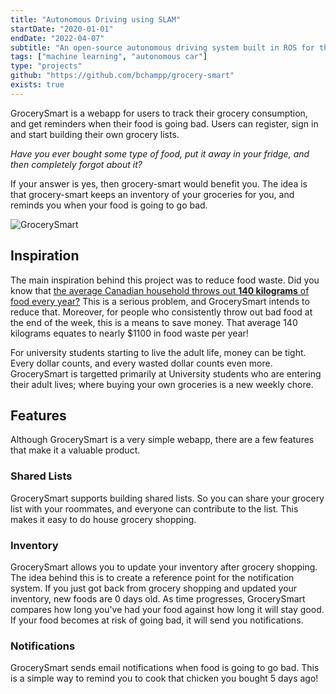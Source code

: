 ```yaml
---
title: "Autonomous Driving using SLAM"
startDate: "2020-01-01"
endDate: "2022-04-07"
subtitle: "An open-source autonomous driving system built in ROS for the Quanser QCar"
tags: ["machine learning", "autonomous car"]
type: "projects"
github: "https://github.com/bchampp/grocery-smart"
exists: true
---
```


GrocerySmart is a webapp for users to track their grocery consumption, and get reminders when their food is going bad. Users can register, sign in and start building their own grocery lists.

<i>Have you ever bought some type of food, put it away in your fridge, and then completely forgot about it?</i>

If your answer is yes, then grocery-smart would benefit you. The idea is that grocery-smart keeps an inventory of your groceries for you, and reminds you when your food is going to go bad.

![GrocerySmart](/projects/grocerysmart/grocerysmart.png)

## Inspiration

The main inspiration behind this project was to reduce food waste. Did you know that <a href='https://lovefoodhatewaste.ca/about/food-waste/'>the average Canadian household throws out <b>140 kilograms</b> of food every year?</a> This is a serious problem, and GrocerySmart intends to reduce that. Moreover, for people who consistently throw out bad food at the end of the week, this is a means to save money. That average 140 kilograms equates to nearly $1100 in food waste per year!

For university students starting to live the adult life, money can be tight. Every dollar counts, and every wasted dollar counts even more. GrocerySmart is targetted primarily at University students who are entering their adult lives; where buying your own groceries is a new weekly chore.

## Features

Although GrocerySmart is a very simple webapp, there are a few features that make it a valuable product.

### Shared Lists

GrocerySmart supports building shared lists. So you can share your grocery list with your roommates, and everyone can contribute to the list. This makes it easy to do house grocery shopping.

### Inventory

GrocerySmart allows you to update your inventory after grocery shopping. The idea behind this is to create a reference point for the notification system. If you just got back from grocery shopping and updated your inventory, new foods are 0 days old. As time progresses, GrocerySmart compares how long you've had your food against how long it will stay good. If your food becomes at risk of going bad, it will send you notifications.

### Notifications

GrocerySmart sends email notifications when food is going to go bad. This is a simple way to remind you to cook that chicken you bought 5 days ago!
